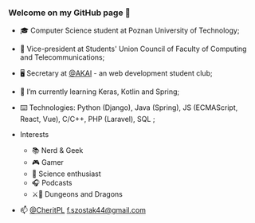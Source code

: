 ### Welcome on my GitHub page 👋

- 🎓 Computer Science student at Poznan University of Technology;
- 💼 Vice-president at Students' Union Council of Faculty of Computing and Telecommunications;
- 🖥️ Secretary at [@AKAI](https://github.com/akai-org) - an web development student club;

- 🧠 I’m currently learning Keras, Kotlin and Spring;
- ⌨️ Technologies: Python (Django), Java (Spring), JS (ECMAScript, React, Vue), C/C++, PHP (Laravel), SQL ;

- Interests
  - 📚 Nerd & Geek
  - 🎮 Gamer
  - 🌌 Science enthusiast
  - 🎧 Podcasts
  - ⚔️🐉 Dungeons and Dragons

- 📫 [@CheritPL](https://twitter.com/CheritPL) f.szostak44@gmail.com
